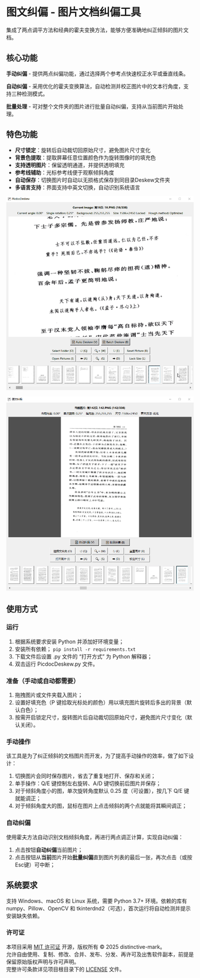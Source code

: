 #  图文纠偏 - 图片文档纠偏工具

集成了两点调平方法和经典的霍夫变换方法，能够方便准确地纠正倾斜的图片文档。

## 核心功能

**手动纠偏** - 提供两点纠偏功能，通过选择两个参考点快速校正水平或垂直线条。

**自动纠偏** - 采用优化的霍夫变换算法，自动检测并校正图片中的文本行角度，支持三种检测模式。

**批量处理** - 可对整个文件夹的图片进行批量自动纠偏，支持从当前图片开始处理。

## 特色功能

- **尺寸锁定**：旋转后自动裁切回原始尺寸，避免图片尺寸变化
- **背景色提取**：提取屏幕任意位置颜色作为旋转图像时的填充色
- **支持透明图片**：保留透明通道，并提供透明填充
- **参考线辅助**：光标参考线便于观察倾斜角度
- **自动保存**：切换图片时自动以无损格式保存到同目录Deskew文件夹
- **多语言支持**：界面支持中英文切换，自动识别系统语言


![演示：通过点击倾斜文本的两个参考点，快速校正水平角度](Two_Point_Deskew.gif)

![批量纠偏](Batch_Deskew.gif)


## 使用方式

### 运行 
   1. 根据系统要求安装 Python 并添加好环境变量；
   2. 安装所有依赖；
      `pip install -r requirements.txt`
   3. 下载文件后设置 .py 文件的 “打开方式” 为 Python 解释器；
   4. 双击运行 PicdocDeskew.py 文件。

### 准备（手动或自动都需要）
   1. 拖拽图片或文件夹载入图片；
   2. 设置好填充色（P 键拾取光标处的颜色）用以填充图片旋转后多出的背景（默认白色）；
   3. 按需开启锁定尺寸，旋转图片后自动裁切回原始尺寸，避免图片尺寸变化（默认关闭）。
   
### 手动操作
   该工具是为了纠正倾斜的文档图片而开发，为了提高手动操作的效率，做了如下设计：
   1. 切换图片会同时保存图片，省去了重复地打开、保存和关闭；
   2. 单手操作：Q/E 键控制左右旋转、A/D 键切换前后图片并保存；
   3. 对于倾斜角度小的图，单次旋转角度默认 0.25 度（可设置），按几下 Q/E 键就能调正；
   4. 对于倾斜角度大的图，鼠标在图片上点击倾斜的两个点就能将其瞬间调正；

### 自动纠偏
   使用霍夫方法自动识别文档倾斜角度，再进行两点调正计算，实现自动纠偏：
   1. 点击按钮**自动纠偏**当前图片；
   2. 点击按钮从**当前**图片开始**批量纠偏**直到图片列表的最后一张，再次点击（或按Esc键）可中断；

## 系统要求

支持 Windows、macOS 和 Linux 系统，需要 Python 3.7+ 环境。依赖的库有 numpy、Pillow、OpenCV 和 tkinterdnd2（可选），首次运行将自动检测并提示安装缺失依赖。

### 许可证
本项目采用 [MIT 许可证](LICENSE) 开源，版权所有 © 2025 distinctive-mark。  
允许自由使用、复制、修改、合并、发布、分发、再许可及出售软件副本，前提是保留原始版权声明与许可声明。  
完整许可条款详见项目根目录下的 [LICENSE](LICENSE) 文件。

